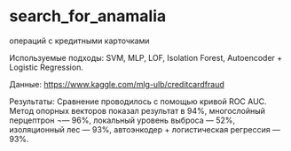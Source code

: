 # search_for_anamalia

операций с кредитными карточками  

Используемые подходы: SVM, MLP, LOF, Isolation Forest, Autoencoder + Logistic Regression.

Данные: https://www.kaggle.com/mlg-ulb/creditcardfraud

Результаты: Сравнение проводилось с помощью кривой ROC AUC. Метод опорных векторов показал результат в 94%, многослойный перцептрон ¬— 96%, локальный уровень выброса — 52%, изоляционный лес — 93%, автоэнкодер + логистическая регрессия — 93%. 


